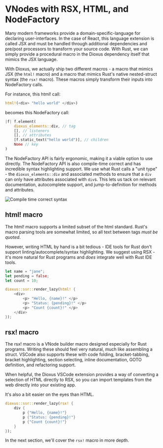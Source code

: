 # VNodes with RSX, HTML, and NodeFactory

Many modern frameworks provide a domain-specific-language for declaring user-interfaces. In the case of React, this language extension is called JSX and must be handled through additional dependencies and pre/post processors to transform your source code. With Rust, we can simply provide a procedural macro in the Dioxus dependency itself that mimics the JSX language.

With Dioxus, we actually ship two different macros - a macro that mimics JSX (the `html!` macro) and a macro that mimics Rust's native nested-struct syntax (the `rsx!` macro). These macros simply transform their inputs into NodeFactory calls.

For instance, this html! call:
```rust
html!(<div> "hello world" </div>)
```
becomes this NodeFactory call:
```rust
|f| f.element(
    dioxus_elements::div, // tag
    [], // listeners
    [], // attributes
    [f.static_text("hello world")], // children
    None // key
)
```
The NodeFactory API is fairly ergonomic, making it a viable option to use directly. The NodeFactory API is also compile-time correct and has incredible syntax highlighting support. We use what Rust calls a "unit type" - the `dioxus_elements::div` and associated methods to ensure that a `div` can only have attributes associated with `div`s. This lets us tack on relevant documentation, autocomplete support, and jump-to-definition for methods and attributes.

![Compile time correct syntax](../images/compiletimecorrect.png)

## html! macro

The html! macro supports a limited subset of the html standard. Rust's macro parsing tools are somewhat limited, so all text between tags _must be quoted_.

However, writing HTML by hand is a bit tedious - IDE tools for Rust don't support linting/autocomplete/syntax highlighting. We suggest using RSX - it's more natural for Rust programs and _does_ integrate well with Rust IDE tools.

```rust
let name = "jane";
let pending = false;
let count = 10;

dioxus::ssr::render_lazy(html! {
    <div>
        <p> "Hello, {name}!" </p>
        <p> "Status: {pending}!" </p>
        <p> "Count {count}!" </p>
    </div>
});
```

## rsx! macro

The rsx! macro is a VNode builder macro designed especially for Rust programs. Writing these should feel very natural, much like assembling a struct. VSCode also supports these with code folding, bracket-tabbing, bracket highlighting, section selecting, inline documentation, GOTO definition, and refactoring support.

When helpful, the Dioxus VSCode extension provides a way of converting a selection of HTML directly to RSX, so you can import templates from the web directly into your existing app.

It's also a bit easier on the eyes than HTML.

```rust
dioxus::ssr::render_lazy(rsx! {
    div {
        p {"Hello, {name}!"}
        p {"Status: {pending}!"}
        p {"Count {count}!"}
    }
});
```

In the next section, we'll cover the `rsx!` macro in more depth.
